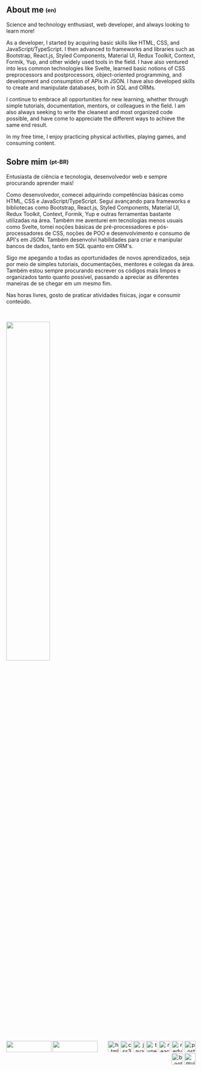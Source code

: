 ## About me <sub><sup>(en)</sup></sub>

Science and technology enthusiast, web developer, and always looking to learn more!

As a developer, I started by acquiring basic skills like HTML, CSS, and JavaScript/TypeScript. I then advanced to frameworks and libraries such as Bootstrap, React.js, Styled Components, Material UI, Redux Toolkit, Context, Formik, Yup, and other widely used tools in the field. I have also ventured into less common technologies like Svelte, learned basic notions of CSS preprocessors and postprocessors, object-oriented programming, and development and consumption of APIs in JSON. I have also developed skills to create and manipulate databases, both in SQL and ORMs.

I continue to embrace all opportunities for new learning, whether through simple tutorials, documentation, mentors, or colleagues in the field. I am also always seeking to write the cleanest and most organized code possible, and have come to appreciate the different ways to achieve the same end result.

In my free time, I enjoy practicing physical activities, playing games, and consuming content.
## Sobre mim <sub><sup>(pt-BR)</sup></sub>

Entusiasta de ciência e tecnologia, desenvolvedor web e sempre procurando aprender mais!

Como desenvolvedor, comecei adquirindo competências básicas como HTML, CSS e JavaScript/TypeScript. Segui avançando para frameworks e bibliotecas como Bootstrap, React.js, Styled Components, Material UI, Redux Toolkit, Context, Formik, Yup e outras ferramentas bastante utilizadas na área. Também me aventurei em tecnologias menos usuais como Svelte, tomei noções básicas de pré-processadores e pós-processadores de CSS, noções de POO e desenvolvimento e consumo de API's em JSON. Também desenvolvi habilidades para criar e manipular bancos de dados, tanto em SQL quanto em ORM's.

Sigo me apegando a todas as oportunidades de novos aprendizados, seja por meio de simples tutoriais, documentações, mentores e colegas da área. Também estou sempre procurando escrever os códigos mais limpos e organizados tanto quanto possível, passando a apreciar as diferentes maneiras de se chegar em um mesmo fim.

Nas horas livres, gosto de praticar atividades físicas, jogar e consumir conteúdo.

 

<div align="left">
    <a href="https://github.com/MMCamargo">
    <img margin='0' width="48%" src="https://github-readme-stats.vercel.app/api?username=mmcamargo&show_icons=true&theme=dracula"/>
</div>
	
<br>
	
<div align="right" style="display: inline_block;"><br>
	<a href="https://www.linkedin.com/in/mmcamargo" target="_blank">
		<img src="https://img.shields.io/badge/LinkedIn-0077B5?style=for-the-badge&logo=linkedin&logoColor=white" align="left" height="30" width="120" />
	</a>
	<a href="https://www.instagram.com/mmcamargo.js" target="_blank">
		<img src="https://img.shields.io/badge/Instagram-E4405F?style=for-the-badge&logo=instagram&logoColor=white" align="left" height="30" width="120" />
	</a>
    <img alt="html5-icon" height="30" width="30" src="https://cdn.jsdelivr.net/gh/devicons/devicon/icons/html5/html5-original.svg" />
    <img alt="css3-icon" height="30" width="30" src="https://cdn.jsdelivr.net/gh/devicons/devicon/icons/css3/css3-original.svg" />
    <img alt="javascript-icon" height="30" width="30" src="https://cdn.jsdelivr.net/gh/devicons/devicon/icons/javascript/javascript-original.svg" />
    <img alt="typescript-icon" height="30" width="30" src="https://cdn.jsdelivr.net/gh/devicons/devicon/icons/typescript/typescript-original.svg" />
    <img alt="react-icon" height="30" width="30" src="https://cdn.jsdelivr.net/gh/devicons/devicon/icons/react/react-original.svg" />
    <img alt="redux-icon" height="30" width="30" src="https://cdn.jsdelivr.net/gh/devicons/devicon/icons/redux/redux-original.svg" />
    <img alt="postgresql-icon" height="30" width="30" src="https://cdn.jsdelivr.net/gh/devicons/devicon/icons/postgresql/postgresql-original.svg" />
    <img alt="bootstrap-icon" height="30" width="30" src="https://cdn.jsdelivr.net/gh/devicons/devicon/icons/bootstrap/bootstrap-original.svg" />
    <img alt="mui-icon" height="30" width="30" src="https://cdn.jsdelivr.net/gh/devicons/devicon/icons/materialui/materialui-original.svg" />
</div>
